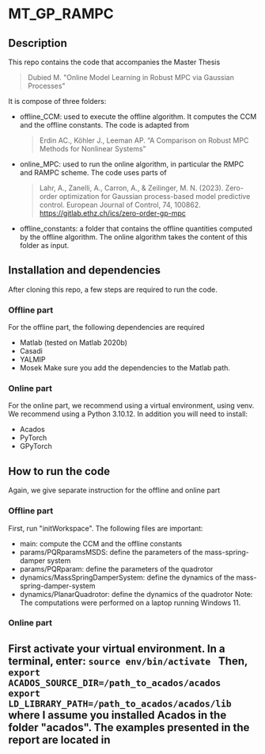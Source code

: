 # MT_GP_RAMPC
## Description
This repo contains the code that accompanies the Master Thesis

> Dubied M. "Online Model Learning in Robust MPC via Gaussian Processes"

It is compose of three folders:
- offline_CCM: used to execute the offline algorithm. It computes the CCM and the offline constants. The code is adapted from
  > Erdin AC., Köhler J., Leeman AP. “A Comparison on Robust MPC Methods for Nonlinear Systems”
- online_MPC: used to run the online algorithm, in particular the RMPC and RAMPC scheme. The code uses parts of
  > Lahr, A., Zanelli, A., Carron, A., & Zeilinger, M. N. (2023). Zero-order optimization for Gaussian process-based model predictive control. European Journal of Control, 74, 100862.
  > https://gitlab.ethz.ch/ics/zero-order-gp-mpc
- offline_constants: a folder that contains the offline quantities computed by the offline algorithm. The online algorithm takes the content of this folder as input. 

## Installation and dependencies
After cloning this repo, a few steps are required to run the code.

### Offline part
For the offline part, the following dependencies are required
- Matlab (tested on Matlab 2020b)
- Casadi
- YALMIP
- Mosek
Make sure you add the dependencies to the Matlab path.
### Online part
For the online part, we recommend using a virtual environment, using venv. We recommend using a Python 3.10.12.
In addition you will need to install:
- Acados
- PyTorch
- GPyTorch

## How to run the code
Again, we give separate instruction for the offline and online part

### Offline part
First, run "initWorkspace".
The following files are important:
- main: compute the CCM and the offline constants
- params/PQRparamsMSDS: define the parameters of the mass-spring-damper system
- params/PQRparam: define the parameters of the quadrotor
- dynamics/MassSpringDamperSystem: define the dynamics of the mass-spring-damper-system
- dynamics/PlanarQuadrotor: define the dynamics of the quadrotor
Note: The computations were performed on a laptop running Windows 11.

### Online part
First activate your virtual environment. In a terminal, enter:
``source env/bin/activate
``
Then, 
``export ACADOS_SOURCE_DIR=/path_to_acados/acados
export LD_LIBRARY_PATH=/path_to_acados/acados/lib
``
where I assume you installed Acados in the folder "acados". 
The examples presented in the report are located in 
- 



 
